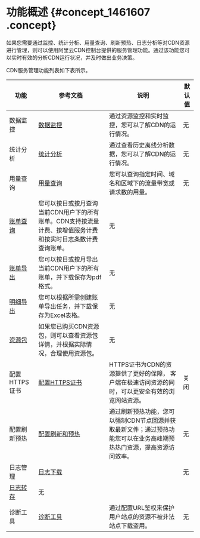 # 功能概述 {#concept_1461607 .concept}

如果您需要通过监控、统计分析、用量查询、刷新预热、日志分析等对CDN资源进行管理，则可以使用阿里云CDN控制台提供的服务管理功能。通过该功能您可以实时有效的分析CDN运行状况，并及时做出业务决策。

CDN服务管理功能列表如下表所示。

|功能|参考文档|说明|默认值|
|--|----|--|---|
|数据监控|[数据监控](intl.zh-CN/服务管理/数据监控.md#)|通过资源监控和实时监控，您可以了解CDN的运行情况。|无|
|统计分析|[统计分析](intl.zh-CN/服务管理/统计分析.md#)|通过查看历史离线分析数据，您可以了解CDN的运行情况。|无|
|用量查询|[用量查询](intl.zh-CN/服务管理/用量查询/用量查询.md#)|您可以查询指定时间、域名和区域下的流量带宽或请求数的用量。|无|
|[账单查询](intl.zh-CN/服务管理/用量查询/账单查询.md#)|您可以按日或按月查询当前CDN用户下的所有账单。CDN支持按流量计费、按增值服务计费和按实时日志条数计费查询账单。|无|
|[账单导出](intl.zh-CN/服务管理/用量查询/账单导出.md#)|您可以按日或按月导出当前CDN用户下的所有账单，并下载保存为pdf格式。|无|
|[明细导出](intl.zh-CN/服务管理/用量查询/明细导出.md#)|您可以根据所需创建账单导出任务，并下载保存为Excel表格。|无|
|[资源包](intl.zh-CN/服务管理/用量查询/资源包.md#)|如果您已购买CDN资源包，则可以查看资源包详情，并根据实际情况，合理使用资源包。|无|
|配置HTTPS证书|[配置HTTPS证书](intl.zh-CN/服务管理/证书服务/配置HTTPS证书.md#)|HTTPS证书为CDN的资源提供了更好的保障， 客户端在极速访问资源的同时，可以更安全有效的浏览网站资源。|关闭|
|配置刷新预热|[配置刷新和预热](intl.zh-CN/服务管理/刷新预热/配置刷新和预热.md#)|通过刷新预热功能，您可以强制CDN节点回源并获取最新文件；通过预热功能您可以在业务高峰期预热热门资源，提高资源访问效率。|无|
|日志管理|[日志下载](intl.zh-CN/服务管理/日志管理/日志下载.md#)| |无|
|[日志转存](intl.zh-CN/服务管理/日志管理/日志转存.md#)|无|
|诊断工具|[诊断工具](intl.zh-CN/服务管理/诊断工具.md#)|通过配置URL鉴权来保护用户站点的资源不被非法站点下载盗用。|无|

